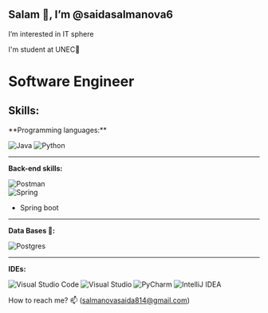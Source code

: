 <h2> Salam 👋, I’m @saidasalmanova6 </h2>



I’m interested in IT sphere

I'm student at UNEC🏦

<h1> Software Engineer </h1>

<h2> <b> Skills: </b> </h2>
**Programming languages:**

 ![Java](https://img.shields.io/badge/java-%23ED8B00.svg?style=for-the-badge&logo=openjdk&logoColor=white)
 ![Python](https://img.shields.io/badge/python-3670A0?style=for-the-badge&logo=python&logoColor=ffdd54)

  
---

**Back-end skills:**

![Postman](https://img.shields.io/badge/Postman-FF6C37?style=for-the-badge&logo=postman&logoColor=white) <br />
![Spring](https://img.shields.io/badge/spring-%236DB33F.svg?style=for-the-badge&logo=spring&logoColor=white)
- Spring boot  
  <!--JUnit-->
---


**Data Bases 💾:**

![Postgres](https://img.shields.io/badge/postgres-%23316192.svg?style=for-the-badge&logo=postgresql&logoColor=white)

---

**IDEs:**
 
 ![Visual Studio Code](https://img.shields.io/badge/Visual%20Studio%20Code-0078d7.svg?style=for-the-badge&logo=visual-studio-code&logoColor=white)
 ![Visual Studio](https://img.shields.io/badge/Visual%20Studio-5C2D91.svg?style=for-the-badge&logo=visual-studio&logoColor=white)
 ![PyCharm](https://img.shields.io/badge/pycharm-143?style=for-the-badge&logo=pycharm&logoColor=black&color=black&labelColor=green)
 ![IntelliJ IDEA](https://img.shields.io/badge/IntelliJIDEA-000000.svg?style=for-the-badge&logo=intellij-idea&logoColor=white)


How to reach me? 📫  (salmanovasaida814@gmail.com)

